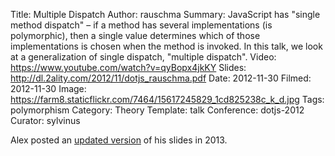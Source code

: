 Title: Multiple Dispatch
Author: rauschma
Summary: JavaScript has "single method dispatch" – if a method has several implementations (is polymorphic), then a single value determines which of those implementations is chosen when the method is invoked. In this talk, we look at a generalization of single dispatch, "multiple dispatch".
Video: https://www.youtube.com/watch?v=qyBopx4jkKY
Slides: http://dl.2ality.com/2012/11/dotjs_rauschma.pdf
Date: 2012-11-30
Filmed: 2012-11-30
Image: https://farm8.staticflickr.com/7464/15617245829_1cd825238c_k_d.jpg
Tags: polymorphism
Category: Theory
Template: talk
Conference: dotjs-2012
Curator: sylvinus

Alex posted an <a href="https://speakerdeck.com/rauschma/multiple-dispatch">updated version</a> of his slides in 2013.